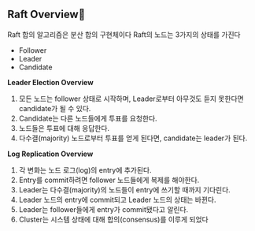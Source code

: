 ## Raft Overview

Raft 합의 알고리즘은 분산 합의 구현체이다
Raft의 노드는 3가지의 상태를 가진다
- Follower
- Leader
- Candidate

**Leader Election Overview**
1. 모든 노드는 follower 상태로 시작하며, Leader로부터 아무것도 듣지 못한다면 candidate가 될 수 있다. 
2. Candidate는 다른 노드들에게 투표를 요청한다.
3. 노드들은 투표에 대해 응답한다.
4. 다수결(majority) 노드로부터 투표를 얻게 된다면, candidate는 leader가 된다.

**Log Replication Overview**
1. 각 변화는 노드 로그(log)의 entry에 추가된다.
2. Entry를 commit하려면 follower 노드들에게 복제를 해야한다.
3. Leader는 다수결(majority)의 노드들이 entry에 쓰기할 때까지 기다린다.
4. Leader 노드의 entry에 commit되고 Leader 노드의 상태는 바뀐다.
5. Leader는 follower들에게 entry가 commit됐다고 알린다.
6. Cluster는 시스템 상태에 대해 합의(consensus)를 이루게 되었다

